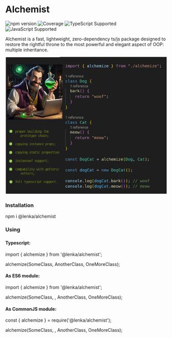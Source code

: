 # Alchemist

![npm version](https://img.shields.io/npm/v/@lenka/alchemist?cacheSeconds=0)
![Coverage](https://img.shields.io/badge/Coverage-90.00%25-brightgreen)
![TypeScript Supported](https://img.shields.io/badge/TypeScript-%3E%3D4.0-blue)
![JavaScript Supported](https://img.shields.io/badge/JavaScript-ES6+-yellow)

Alchemist is a fast, lightweight, zero-dependency ts/js package designed to restore the rightful throne to the most powerful and elegant aspect of OOP: multiple inheritance.

<img src="docs/res/alchemist-730.png" alt="Alchemist Image" width="730">
<h3>Installation</h3>
npm i @lenka/alchemist
<h3>Using<h3>
<h4>Typescript:</h4>
import { alchemize } from '@lenka/alchemist';

alchemize(SomeClass, AnotherClass, OneMoreClass);

<h4>As ES6 module:</h4>
import { alchemize } from '@lenka/alchemist';

alchemize(SomeClass, , AnotherClass, OneMoreClass);

<h4>As CommonJS module:</h4>
const { alchemize } = require('@lenka/alchemist');

alchemize(SomeClass, , AnotherClass, OneMoreClass);
